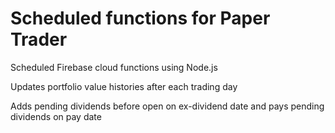 # Scheduled functions for Paper Trader
Scheduled Firebase cloud functions using Node.js

Updates portfolio value histories after each trading day

Adds pending dividends before open on ex-dividend date and pays pending dividends on pay date

